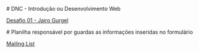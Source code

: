 ﻿\# DNC - Introdução ou Desenvolvimento Web

[Desafio 01 - Jairo Gurgel](https://joyful-dusk-314948.netlify.app/)

\# Planilha responsável por guardas as informações inseridas no formulário[](https://docs.google.com/spreadsheets/d/1570u86zV9TjamLXV2bnqgcCl45kCwqvtgmFEWH71MSo/edit)

[Mailing List](https://docs.google.com/spreadsheets/d/1570u86zV9TjamLXV2bnqgcCl45kCwqvtgmFEWH71MSo/edit)

